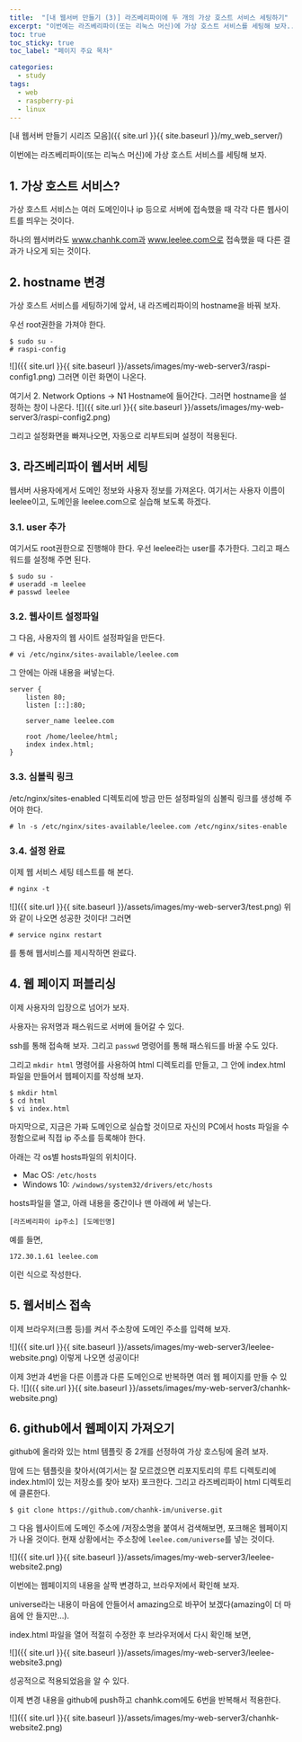 ```yaml
---
title:  "[내 웹서버 만들기 (3)] 라즈베리파이에 두 개의 가상 호스트 서비스 세팅하기"
excerpt: "이번에는 라즈베리파이(또는 리눅스 머신)에 가상 호스트 서비스를 세팅해 보자.."
toc: true
toc_sticky: true
toc_label: "페이지 주요 목차"

categories:
  - study
tags:
  - web
  - raspberry-pi
  - linux
---
```


[내 웹서버 만들기 시리즈 모음]({{ site.url }}{{ site.baseurl }}/my_web_server/)

이번에는 라즈베리파이(또는 리눅스 머신)에 가상 호스트 서비스를 세팅해 보자.

## 1. 가상 호스트 서비스?
가상 호스트 서비스는 여러 도메인이나 ip 등으로 서버에 접속했을 때 각각 다른 웹사이트를 띄우는 것이다.

하나의 웹서버라도 www.chanhk.com과 www.leelee.com으로 접속했을 때 다른 결과가 나오게 되는 것이다.

## 2. hostname 변경
가상 호스트 서비스를 세팅하기에 앞서, 내 라즈베리파이의 hostname을 바꿔 보자.

우선 root권한을 가져야 한다.
```
$ sudo su -
# raspi-config
```

![]({{ site.url }}{{ site.baseurl }}/assets/images/my-web-server3/raspi-config1.png)
그러면 이런 화면이 나온다.

여기서 2. Network Options -> N1 Hostname에 들어간다. 그러면 hostname을 설정하는 창이 나온다. 
![]({{ site.url }}{{ site.baseurl }}/assets/images/my-web-server3/raspi-config2.png)

그리고 설정화면을 빠져나오면, 자동으로 리부트되며 설정이 적용된다.

## 3. 라즈베리파이 웹서버 세팅
웹서버 사용자에게서 도메인 정보와 사용자 정보를 가져온다. 여기서는 사용자 이름이 leelee이고, 도메인을 leelee.com으로 실습해 보도록 하겠다.

### 3.1. user 추가
여기서도 root권한으로 진행해야 한다. 우선 leelee라는 user를 추가한다. 그리고 패스워드를 설정해 주면 된다.

```
$ sudo su -
# useradd -m leelee
# passwd leelee
```

### 3.2. 웹사이트 설정파일
그 다음, 사용자의 웹 사이트 설정파일을 만든다.

```
# vi /etc/nginx/sites-available/leelee.com
```

그 안에는 아래 내용을 써넣는다.
```
server {
    listen 80;
    listen [::]:80;

    server_name leelee.com

    root /home/leelee/html;
    index index.html;
}
```

### 3.3. 심볼릭 링크
/etc/nginx/sites-enabled 디렉토리에 방금 만든 설정파일의 심볼릭 링크를 생성해 주어야 한다.
```
# ln -s /etc/nginx/sites-available/leelee.com /etc/nginx/sites-enable
```

### 3.4. 설정 완료
이제 웹 서비스 세팅 테스트를 해 본다.
```
# nginx -t
```

![]({{ site.url }}{{ site.baseurl }}/assets/images/my-web-server3/test.png)
위와 같이 나오면 성공한 것이다! 그러면
```
# service nginx restart
```
를 통해 웹서비스를 제시작하면 완료다.

## 4. 웹 페이지 퍼블리싱
이제 사용자의 입장으로 넘어가 보자.

사용자는 유저명과 패스워드로 서버에 들어갈 수 있다.

ssh를 통해 접속해 보자. 그리고 `passwd` 명령어를 통해 패스워드를 바꿀 수도 있다.

그리고 `mkdir html` 명령어를 사용하여 html 디렉토리를 만들고, 그 안에 index.html 파일을 만들어서 웹페이지를 작성해 보자.
```
$ mkdir html
$ cd html
$ vi index.html
```

마지막으로, 지금은 가짜 도메인으로 실습할 것이므로 자신의 PC에서 hosts 파일을 수정함으로써 직접 ip 주소를 등록해야 한다.

아래는 각 os별 hosts파일의 위치이다.
- Mac OS: `/etc/hosts`
- Windows 10: `/windows/system32/drivers/etc/hosts`

hosts파일을 열고, 아래 내용을 중간이나 맨 아래에 써 넣는다.

```
[라즈베리파이 ip주소] [도메인명]
```

예를 들면, 
```
172.30.1.61 leelee.com
```
이런 식으로 작성한다.

## 5. 웹서비스 접속
이제 브라우저(크롬 등)를 켜서 주소창에 도메인 주소를 입력해 보자.

![]({{ site.url }}{{ site.baseurl }}/assets/images/my-web-server3/leelee-website.png)
이렇게 나오면 성공이다!

이제 3번과 4번을 다른 이름과 다른 도메인으로 반복하면 여러 웹 페이지를 만들 수 있다.
![]({{ site.url }}{{ site.baseurl }}/assets/images/my-web-server3/chanhk-website.png)

## 6. github에서 웹페이지 가져오기
github에 올라와 있는 html 템플릿 중 2개를 선정하여 가상 호스팅에 올려 보자.

맘에 드는 템플릿을 찾아서(여기서는 잘 모르겠으면 리포지토리의 루트 디렉토리에 index.html이 있는 저장소를 찾아 보자) 포크한다. 그리고 라즈베리파이 html 디렉토리에 클론한다.

```
$ git clone https://github.com/chanhk-im/universe.git
```

그 다음 웹사이트에 도메인 주소에 /저장소명을 붙여서 검색해보면, 포크해온 웹페이지가 나올 것이다.
현재 상황에서는 주소창에 `leelee.com/universe`를 넣는 것이다.

![]({{ site.url }}{{ site.baseurl }}/assets/images/my-web-server3/leelee-website2.png)

이번에는 웹페이지의 내용을 살짝 변경하고, 브라우저에서 확인해 보자.

universe라는 내용이 마음에 안들어서 amazing으로 바꾸어 보겠다(amazing이 더 마음에 안 들지만...).

index.html 파일을 열어 적절히 수정한 후 브라우저에서 다시 확인해 보면,

![]({{ site.url }}{{ site.baseurl }}/assets/images/my-web-server3/leelee-website3.png)

성공적으로 적용되었음을 알 수 있다.

이제 변경 내용을 github에 push하고 chanhk.com에도 6번을 반복해서 적용한다.

![]({{ site.url }}{{ site.baseurl }}/assets/images/my-web-server3/chanhk-website2.png)
